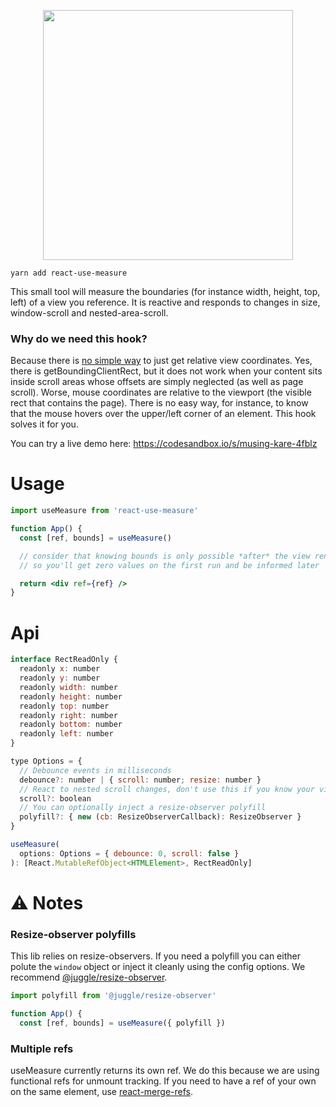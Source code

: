 <p align="center">
  <img height="400" src="https://i.imgur.com/eMYYMla.jpg" />
</p>

    yarn add react-use-measure

This small tool will measure the boundaries (for instance width, height, top, left) of a view you reference. It is reactive and responds to changes in size, window-scroll and nested-area-scroll.

### Why do we need this hook?

Because there is [no simple way](https://stackoverflow.com/questions/442404/retrieve-the-position-x-y-of-an-html-element) to just get relative view coordinates. Yes, there is getBoundingClientRect, but it does not work when your content sits inside scroll areas whose offsets are simply neglected (as well as page scroll). Worse, mouse coordinates are relative to the viewport (the visible rect that contains the page). There is no easy way, for instance, to know that the mouse hovers over the upper/left corner of an element. This hook solves it for you.

You can try a live demo here: https://codesandbox.io/s/musing-kare-4fblz

# Usage

```jsx
import useMeasure from 'react-use-measure'

function App() {
  const [ref, bounds] = useMeasure()

  // consider that knowing bounds is only possible *after* the view renders
  // so you'll get zero values on the first run and be informed later

  return <div ref={ref} />
}
```

# Api

```jsx
interface RectReadOnly {
  readonly x: number
  readonly y: number
  readonly width: number
  readonly height: number
  readonly top: number
  readonly right: number
  readonly bottom: number
  readonly left: number
}

type Options = {
  // Debounce events in milliseconds
  debounce?: number | { scroll: number; resize: number }
  // React to nested scroll changes, don't use this if you know your view is static
  scroll?: boolean
  // You can optionally inject a resize-observer polyfill
  polyfill?: { new (cb: ResizeObserverCallback): ResizeObserver }
}

useMeasure(
  options: Options = { debounce: 0, scroll: false }
): [React.MutableRefObject<HTMLElement>, RectReadOnly]
```

# ⚠️ Notes

### Resize-observer polyfills

This lib relies on resize-observers. If you need a polyfill you can either polute the `window` object or inject it cleanly using the config options. We recommend [@juggle/resize-observer](https://github.com/juggle/resize-observer).

```jsx
import polyfill from '@juggle/resize-observer'

function App() {
  const [ref, bounds] = useMeasure({ polyfill })
```

### Multiple refs

useMeasure currently returns its own ref. We do this because we are using functional refs for unmount tracking. If you need to have a ref of your own on the same element, use [react-merge-refs](https://github.com/smooth-code/react-merge-refs).
